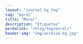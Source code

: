 ```yaml
---
layout: "journal_by_tag"
tag: "mural"
title: "Mural"
description: "Etiquetas"
permalink: "/blog/tag/mural/"
header-img: "img/archive-bg.jpg"
---
```

